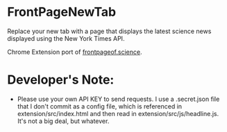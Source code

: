 FrontPageNewTab
========
Replace your new tab with a page that displays the latest science news displayed using the New York Times API. 

 Chrome Extension port of [frontpageof.science](http://frontpageof.science). 
 
 Developer's Note:
=========
 - Please use your own API KEY to send requests. I use a .secret.json file that I don't commit as a config file, which is referenced in extension/src/index.html and then read in extension/src/js/headline.js. It's not a big deal, but whatever.
